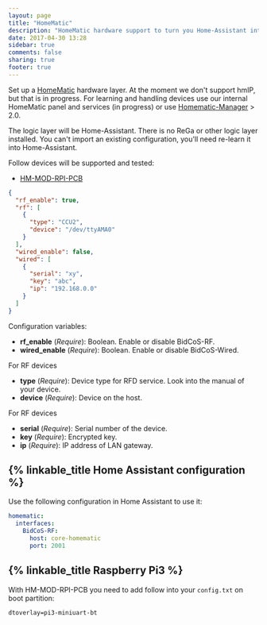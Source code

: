 ```yaml
---
layout: page
title: "HomeMatic"
description: "HomeMatic hardware support to turn you Home-Assistant into a CCU."
date: 2017-04-30 13:28
sidebar: true
comments: false
sharing: true
footer: true
---
```


Set up a [HomeMatic](https://github.com/eq-3/occu) hardware layer. At the moment we don't support hmIP, but that is in progress. For learning and handling devices use our internal HomeMatic panel and services (in progress) or use [Homematic-Manager](https://github.com/hobbyquaker/homematic-manager) > 2.0.

The logic layer will be Home-Assistant. There is no ReGa or other logic layer installed. You can't import an existing configuration, you'll need re-learn it into Home-Assistant.

Follow devices will be supported and tested:
- [HM-MOD-RPI-PCB](https://www.elv.ch/homematic-funkmodul-fuer-raspberry-pi-bausatz.html)

```json
{
  "rf_enable": true,
  "rf": [
    {
      "type": "CCU2",
      "device": "/dev/ttyAMA0"
    }
  ],
  "wired_enable": false,
  "wired": [
    {
      "serial": "xy",
      "key": "abc",
      "ip": "192.168.0.0"
    }
  ]
}
```

Configuration variables:

- **rf_enable** (*Require*): Boolean. Enable or disable BidCoS-RF.
- **wired_enable** (*Require*): Boolean. Enable or disable BidCoS-Wired.

For RF devices
- **type** (*Require*): Device type for RFD service. Look into the manual of your device.
- **device** (*Require*): Device on the host.

For RF devices
- **serial** (*Require*): Serial number of the device.
- **key** (*Require*): Encrypted key.
- **ip** (*Require*): IP address of LAN gateway.

## {% linkable_title Home Assistant configuration %}

Use the following configuration in Home Assistant to use it:

```yaml
homematic:
  interfaces:
    BidCoS-RF:
      host: core-homematic
      port: 2001
```

## {% linkable_title Raspberry Pi3 %}

With HM-MOD-RPI-PCB you need to add follow into your `config.txt` on boot partition:
```
dtoverlay=pi3-miniuart-bt
```
